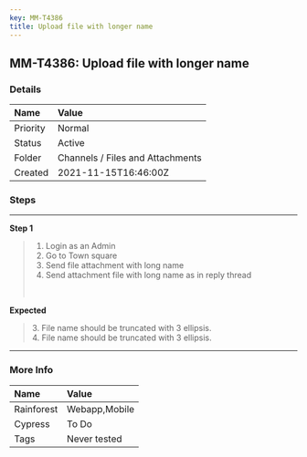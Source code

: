 ```yaml
---
key: MM-T4386
title: Upload file with longer name
---
```


## MM-T4386: Upload file with longer name

### Details

| Name     | Value                            |
| :------- | :------------------------------- |
| Priority | Normal                           |
| Status   | Active                           |
| Folder   | Channels / Files and Attachments |
| Created  | 2021-11-15T16:46:00Z             |

### Steps

<hr/>

**Step 1**

> <article><ol><li>Login as an Admin</li><li>Go to Town square</li><li>Send file attachment with long name</li><li>Send attachment file with long name as in reply thread</li></ol><br /></article>

**Expected**

> <article>3. File name should be truncated with 3 ellipsis.<br />4. File name should be truncated with 3 ellipsis.</article>

<hr/>

### More Info

| Name       | Value         |
| :--------- | :------------ |
| Rainforest | Webapp,Mobile |
| Cypress    | To Do         |
| Tags       | Never tested  |
